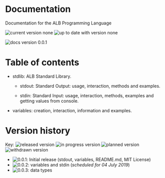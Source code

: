 # Documentation
Documentation for the ALB Programming Language

![current version none](https://img.shields.io/badge/ALB%20current%20version-none-red.svg) ![up to date with version none](https://img.shields.io/badge/up%20to%20date%20with%20version-none-red.svg)

![docs version 0.0.1](https://img.shields.io/badge/documentation%20version-0.0.1-brightgreen.svg)

# Table of contents
  - stdlib: ALB Standard Library.
    
    - stdout: Standard Output: usage, interaction, methods and examples.
    
    - stdin: Standard Input: usage, interaction, methods, examples and getting values from console.

  - variables: creation, interaction, information and examples.


# Version history
Key:
![released version](https://img.shields.io/badge/released-brightgreen.svg) ![in progress version](https://img.shields.io/badge/in%20progress-orange.svg) ![planned version](https://img.shields.io/badge/planned-red.svg) ![withdrawn version](https://img.shields.io/badge/withdrawn-gray.svg)
- ![0.0.1](https://img.shields.io/badge/0.0.1-brightgreen.svg): Initial release (stdout, variables, README.md, MIT License)
- ![0.0.2](https://img.shields.io/badge/0.0.2-orange.svg): variables and stdin (_scheduled for 04 July 2019_)
- ![0.0.3](https://img.shields.io/badge/0.0.3-red.svg): data types
